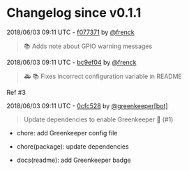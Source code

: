 # Changelog since v0.1.1

2018/06/03 09:11 UTC - [f077371](https://github.com/hassio-addons/addon-node-red/commit/f07737139971b34d501f6ffd3c48e3cb6845c55e) by [@frenck](https://github.com/frenck)
> :books: Adds note about GPIO warning messages 

2018/06/03 09:11 UTC - [bc9ef04](https://github.com/hassio-addons/addon-node-red/commit/bc9ef040591aa2e095ac4a0eb86f6eb6da1a7c36) by [@frenck](https://github.com/frenck)
> :ambulance: :books: Fixes incorrect configuration variable in README

Ref #3 

2018/06/03 09:11 UTC - [0cfc528](https://github.com/hassio-addons/addon-node-red/commit/0cfc528f9969664b7d59173f3a1bc1d45f60bb08) by [@greenkeeper[bot]](https://github.com/apps/greenkeeper)
> Update dependencies to enable Greenkeeper 🌴 (#1)

* chore: add Greenkeeper config file

* chore(package): update dependencies

* docs(readme): add Greenkeeper badge 


